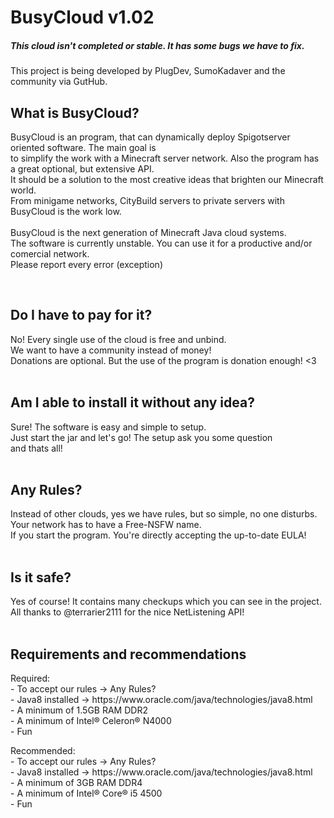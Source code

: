 <h1>BusyCloud v1.02</h1>
<h5>This cloud isn't completed or stable. It has some bugs we have to fix.</h5>
<p>This project is being developed by PlugDev, SumoKadaver and the community via GutHub.</p>

<h2>What is BusyCloud?</h2>
<p>BusyCloud is an program, that can dynamically deploy Spigotserver oriented software. The main goal is<br>
to simplify the work with a Minecraft server network. Also the program has a great optional, but extensive API.<br>
It should be a solution to the most creative ideas that brighten our Minecraft world. <br>
From minigame networks, CityBuild servers to private servers with BusyCloud is the work low.<br>
<br>
BusyCloud is the next generation of Minecraft Java cloud systems. <br>
The software is currently unstable. You can use it for a productive and/or comercial network.<br>
Please report every error (exception)</p>
<br>
<h2>Do I have to pay for it?</h2>
No! Every single use of the cloud is free and unbind.<br>
We want to have a community instead of money!<br>
Donations are optional. But the use of the program is donation enough! <3<br>
<br>
<h2>Am I able to install it without any idea?</h2>
Sure! The software is easy and simple to setup.<br>
Just start the jar and let's go! The setup ask you some question<br>
and thats all!<br>
<br>
<h2>Any Rules?</h2>
Instead of other clouds, yes we have rules, but so simple, no one disturbs.<br>
Your network has to have a Free-NSFW name. <br>
If you start the program. You're directly accepting the up-to-date EULA!<br>
<br>
<h2>Is it safe?</h2>
Yes of course! It contains many checkups which you can see in the project.<br>
All thanks to @terrarier2111 for the nice NetListening API!<br>
<br>
<h2>Requirements and recommendations</h2>
<p>Required:<br>
- To accept our rules -> Any Rules?<br>
- Java8 installed -> https://www.oracle.com/java/technologies/java8.html<br>
- A minimum of 1.5GB RAM DDR2<br>
- A minimum of Intel® Celeron® N4000<br>
- Fun</p>
<p>Recommended:<br>
- To accept our rules -> Any Rules?<br>
- Java8 installed -> https://www.oracle.com/java/technologies/java8.html<br>
- A minimum of 3GB RAM DDR4<br>
- A minimum of Intel® Core® i5 4500<br>
- Fun</p>
